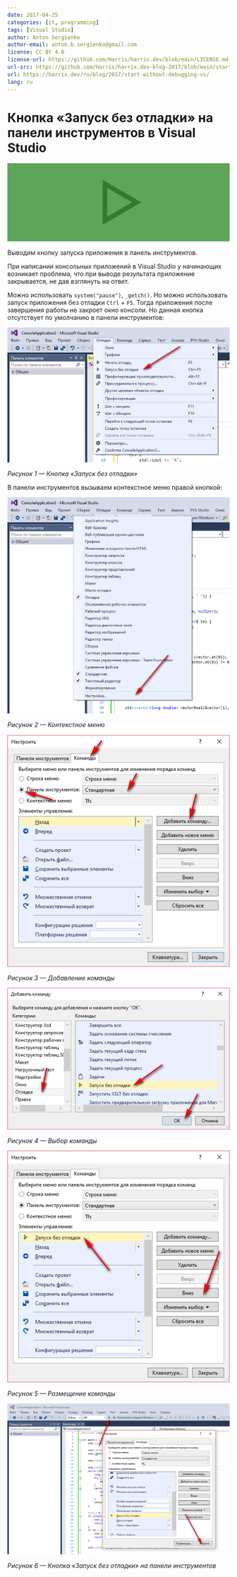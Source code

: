 ```yaml
---
date: 2017-04-25
categories: [it, programming]
tags: [Visual Studio]
author: Anton Sergienko
author-email: anton.b.sergienko@gmail.com
license: CC BY 4.0
license-url: https://github.com/Harrix/harrix.dev/blob/main/LICENSE.md
url-src: https://github.com/Harrix/harrix.dev-blog-2017/blob/main/start-without-debugging-vs/start-without-debugging-vs.md
url: https://harrix.dev/ru/blog/2017/start-without-debugging-vs/
lang: ru
---
```


# Кнопка «Запуск без отладки» на панели инструментов в Visual Studio

![Featured image](featured-image.svg)

Выводим кнопку запуска приложения в панель инструментов.

При написании консольных приложений в Visual Studio у начинающих возникает проблема, что при выводе результата приложение закрывается, не дав взглянуть на ответ.

Можно использовать `system("pause")`, `_getch()`. Но можно использовать запуск приложения без отладки `Ctrl` + `F5`. Тогда приложения после завершения работы не закроет окно консоли. Но данная кнопка отсутствует по умолчанию в панели инструментов:

![Кнопка «Запуск без отладки»](img/panel_01.png)

_Рисунок 1 — Кнопка «Запуск без отладки»_

В панели инструментов вызываем контекстное меню правой кнопкой:

![Контекстное меню](img/panel_02.png)

_Рисунок 2 — Контекстное меню_

![Добавление команды](img/panel_03.png)

_Рисунок 3 — Добавление команды_

![Выбор команды](img/panel_04.png)

_Рисунок 4 — Выбор команды_

![Размещение команды](img/panel_05.png)

_Рисунок 5 — Размещение команды_

![Кнопка «Запуск без отладки» на панели инструментов](img/panel_06.png)

_Рисунок 6 — Кнопка «Запуск без отладки» на панели инструментов_
